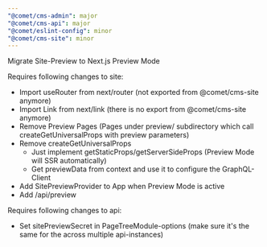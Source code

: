 ```yaml
---
"@comet/cms-admin": major
"@comet/cms-api": major
"@comet/eslint-config": minor
"@comet/cms-site": minor
---
```


Migrate Site-Preview to Next.js Preview Mode

Requires following changes to site:

-   Import useRouter from next/router (not exported from @comet/cms-site anymore)
-   Import Link from next/link (there is no export from @comet/cms-site anymore)
-   Remove Preview Pages (Pages under preview/ subdirectory which call createGetUniversalProps with preview parameters)
-   Remove createGetUniversalProps
    -   Just implement getStaticProps/getServerSideProps (Preview Mode will SSR automatically)
    -   Get previewData from context and use it to configure the GraphQL-Client
-   Add SitePreviewProvider to App when Preview Mode is active
-   Add /api/preview

Requires following changes to api:

-   Set sitePreviewSecret in PageTreeModule-options (make sure it's the same for the across multiple api-instances)
